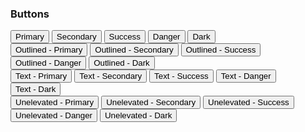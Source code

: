 ### Buttons
<div class="p-2 m-1 background-light-grey">
	<button class="primary">Primary</button>
	<button class="secondary">Secondary</button>
	<button class="success">Success</button>
	<button class="danger">Danger</button>
	<button class="dark">Dark</button>
	<br>
	<button class="outlined primary">Outlined - Primary</button>
	<button class="outlined secondary">Outlined - Secondary</button>
	<button class="outlined success">Outlined - Success</button>
	<button class="outlined danger">Outlined - Danger</button>
	<button class="outlined dark">Outlined - Dark</button>
	<br>
	<button class="text primary">Text - Primary</button>
	<button class="text secondary">Text - Secondary</button>
	<button class="text success">Text - Success</button>
	<button class="text danger">Text - Danger</button>
	<button class="text dark">Text - Dark</button>
	<br>
	<button class="unelevated primary">Unelevated - Primary</button>
	<button class="unelevated secondary">Unelevated - Secondary</button>
	<button class="unelevated success">Unelevated - Success</button>
	<button class="unelevated danger">Unelevated - Danger</button>
	<button class="unelevated dark">Unelevated - Dark</button>
</div>
